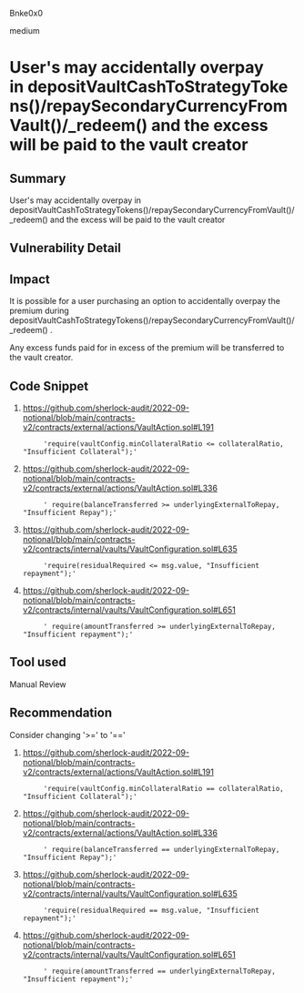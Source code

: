 Bnke0x0

medium

# User's may accidentally overpay in depositVaultCashToStrategyTokens()/repaySecondaryCurrencyFromVault()/_redeem() and the excess will be paid to the vault creator

## Summary
User's may accidentally overpay in depositVaultCashToStrategyTokens()/repaySecondaryCurrencyFromVault()/_redeem() and the excess will be paid to the vault creator

## Vulnerability Detail

## Impact
It is possible for a user purchasing an option to accidentally overpay the premium during depositVaultCashToStrategyTokens()/repaySecondaryCurrencyFromVault()/_redeem() .

Any excess funds paid for in excess of the premium will be transferred to the vault creator.

## Code Snippet
1. https://github.com/sherlock-audit/2022-09-notional/blob/main/contracts-v2/contracts/external/actions/VaultAction.sol#L191

            'require(vaultConfig.minCollateralRatio <= collateralRatio, "Insufficient Collateral");'

2. https://github.com/sherlock-audit/2022-09-notional/blob/main/contracts-v2/contracts/external/actions/VaultAction.sol#L336

            ' require(balanceTransferred >= underlyingExternalToRepay, "Insufficient Repay");'

3. https://github.com/sherlock-audit/2022-09-notional/blob/main/contracts-v2/contracts/internal/vaults/VaultConfiguration.sol#L635

            'require(residualRequired <= msg.value, "Insufficient repayment");'

4. https://github.com/sherlock-audit/2022-09-notional/blob/main/contracts-v2/contracts/internal/vaults/VaultConfiguration.sol#L651

            ' require(amountTransferred >= underlyingExternalToRepay, "Insufficient repayment");'

## Tool used

Manual Review

## Recommendation
Consider changing '>=' to '=='

1. https://github.com/sherlock-audit/2022-09-notional/blob/main/contracts-v2/contracts/external/actions/VaultAction.sol#L191

            'require(vaultConfig.minCollateralRatio == collateralRatio, "Insufficient Collateral");'

2. https://github.com/sherlock-audit/2022-09-notional/blob/main/contracts-v2/contracts/external/actions/VaultAction.sol#L336

            ' require(balanceTransferred == underlyingExternalToRepay, "Insufficient Repay");'

3. https://github.com/sherlock-audit/2022-09-notional/blob/main/contracts-v2/contracts/internal/vaults/VaultConfiguration.sol#L635

            'require(residualRequired == msg.value, "Insufficient repayment");'

4. https://github.com/sherlock-audit/2022-09-notional/blob/main/contracts-v2/contracts/internal/vaults/VaultConfiguration.sol#L651

            ' require(amountTransferred == underlyingExternalToRepay, "Insufficient repayment");'